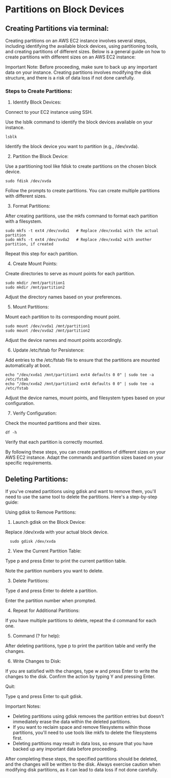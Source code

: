 # Partitions on Block Devices

## Creating Partitions via  terminal:

Creating partitions on an AWS EC2 instance involves several steps, including identifying the available block devices, using partitioning tools, and creating partitions of different sizes. Below is a general guide on how to create partitions with different sizes on an AWS EC2 instance:

Important Note:
Before proceeding, make sure to back up any important data on your instance. Creating partitions involves modifying the disk structure, and there is a risk of data loss if not done carefully.

### Steps to Create Partitions:
  
1. Identify Block Devices:
  
Connect to your EC2 instance using SSH.
  
Use the lsblk command to identify the block devices available on your instance.
  
    lsblk
  
Identify the block device you want to partition (e.g., /dev/xvda).

2. Partition the Block Device:

Use a partitioning tool like fdisk to create partitions on the chosen block device.

    sudo fdisk /dev/xvda

Follow the prompts to create partitions. You can create multiple partitions with different sizes.

3. Format Partitions:

After creating partitions, use the mkfs command to format each partition with a filesystem.

    sudo mkfs -t ext4 /dev/xvda1   # Replace /dev/xvda1 with the actual partition
    sudo mkfs -t ext4 /dev/xvda2   # Replace /dev/xvda2 with another partition, if created

Repeat this step for each partition.

4. Create Mount Points:

Create directories to serve as mount points for each partition.

    sudo mkdir /mnt/partition1
    sudo mkdir /mnt/partition2

Adjust the directory names based on your preferences.

5. Mount Partitions:

Mount each partition to its corresponding mount point.

    sudo mount /dev/xvda1 /mnt/partition1
    sudo mount /dev/xvda2 /mnt/partition2

Adjust the device names and mount points accordingly.

6. Update /etc/fstab for Persistence:

Add entries to the /etc/fstab file to ensure that the partitions are mounted automatically at boot.

    echo "/dev/xvda1 /mnt/partition1 ext4 defaults 0 0" | sudo tee -a /etc/fstab
    echo "/dev/xvda2 /mnt/partition2 ext4 defaults 0 0" | sudo tee -a /etc/fstab

Adjust the device names, mount points, and filesystem types based on your configuration.

7. Verify Configuration:

Check the mounted partitions and their sizes.

    df -h

Verify that each partition is correctly mounted.

By following these steps, you can create partitions of different sizes on your AWS EC2 instance. Adapt the commands and partition sizes based on your specific requirements.


## Deleting Partitions:

If you've created partitions using gdisk and want to remove them, you'll need to use the same tool to delete the partitions. Here's a step-by-step guide:

Using gdisk to Remove Partitions:
1. Launch gdisk on the Block Device:

  Replace /dev/xvda with your actual block device.
  
      sudo gdisk /dev/xvda

2. View the Current Partition Table:

  Type p and press Enter to print the current partition table.

  Note the partition numbers you want to delete.

3. Delete Partitions:

  Type d and press Enter to delete a partition.
  
  Enter the partition number when prompted.

4. Repeat for Additional Partitions:

  If you have multiple partitions to delete, repeat the d command for each one.

5. Command (? for help):

  After deleting partitions, type p to print the partition table and verify the changes.

6. Write Changes to Disk:

  If you are satisfied with the changes, type w and press Enter to write the changes to the disk.
  Confirm the action by typing Y and pressing Enter.

Quit:

  Type q and press Enter to quit gdisk.

Important Notes:
  - Deleting partitions using gdisk removes the partition entries but doesn't immediately erase the data within the deleted partitions.
  - If you want to reclaim space and remove filesystems within those partitions, you'll need to use tools like mkfs to delete the filesystems first.
  - Deleting partitions may result in data loss, so ensure that you have backed up any important data before proceeding.

After completing these steps, the specified partitions should be deleted, and the changes will be written to the disk. Always exercise caution when modifying disk partitions, as it can lead to data loss if not done carefully.
